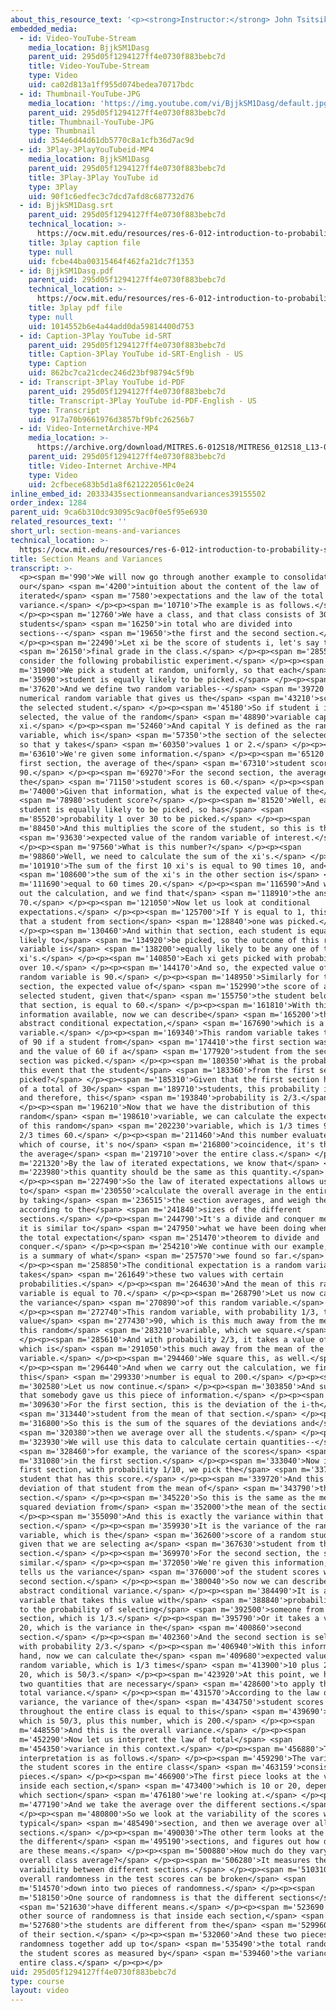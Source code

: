 ```yaml
---
about_this_resource_text: '<p><strong>Instructor:</strong> John Tsitsiklis</p>'
embedded_media:
  - id: Video-YouTube-Stream
    media_location: BjjkSM1Dasg
    parent_uid: 295d05f1294127ff4e0730f883bebc7d
    title: Video-YouTube-Stream
    type: Video
    uid: ca02d813a1ff955d074bedea70717bdc
  - id: Thumbnail-YouTube-JPG
    media_location: 'https://img.youtube.com/vi/BjjkSM1Dasg/default.jpg'
    parent_uid: 295d05f1294127ff4e0730f883bebc7d
    title: Thumbnail-YouTube-JPG
    type: Thumbnail
    uid: 354e6d44d61db5770c8a1cfb36d7ac9d
  - id: 3Play-3PlayYouTubeid-MP4
    media_location: BjjkSM1Dasg
    parent_uid: 295d05f1294127ff4e0730f883bebc7d
    title: 3Play-3Play YouTube id
    type: 3Play
    uid: 90f1c6edfec3c7dcd7afd8c687732d76
  - id: BjjkSM1Dasg.srt
    parent_uid: 295d05f1294127ff4e0730f883bebc7d
    technical_location: >-
      https://ocw.mit.edu/resources/res-6-012-introduction-to-probability-spring-2018/part-i-the-fundamentals/section-means-and-variances/BjjkSM1Dasg.srt
    title: 3play caption file
    type: null
    uid: fcbe44ba00315464f462fa21dc7f1353
  - id: BjjkSM1Dasg.pdf
    parent_uid: 295d05f1294127ff4e0730f883bebc7d
    technical_location: >-
      https://ocw.mit.edu/resources/res-6-012-introduction-to-probability-spring-2018/part-i-the-fundamentals/section-means-and-variances/BjjkSM1Dasg.pdf
    title: 3play pdf file
    type: null
    uid: 1014552b6e4a44add0da59814400d753
  - id: Caption-3Play YouTube id-SRT
    parent_uid: 295d05f1294127ff4e0730f883bebc7d
    title: Caption-3Play YouTube id-SRT-English - US
    type: Caption
    uid: 862bc7ca21cdec246d23bf98794c5f9b
  - id: Transcript-3Play YouTube id-PDF
    parent_uid: 295d05f1294127ff4e0730f883bebc7d
    title: Transcript-3Play YouTube id-PDF-English - US
    type: Transcript
    uid: 917a70b9661976d3857bf9bfc26256b7
  - id: Video-InternetArchive-MP4
    media_location: >-
      https://archive.org/download/MITRES.6-012S18/MITRES6_012S18_L13-09_300k.mp4
    parent_uid: 295d05f1294127ff4e0730f883bebc7d
    title: Video-Internet Archive-MP4
    type: Video
    uid: 2cfbece683b5d1a8f6212220561c0e24
inline_embed_id: 20333435sectionmeansandvariances39155502
order_index: 1284
parent_uid: 9ca6b310dc93095c9ac0f0e5f95e6930
related_resources_text: ''
short_url: section-means-and-variances
technical_location: >-
  https://ocw.mit.edu/resources/res-6-012-introduction-to-probability-spring-2018/part-i-the-fundamentals/section-means-and-variances
title: Section Means and Variances
transcript: >-
  <p><span m='990'>We will now go through another example to consolidate
  our</span> <span m='4200'>intuition about the content of the law of
  iterated</span> <span m='7580'>expectations and the law of the total
  variance.</span> </p><p><span m='10710'>The example is as follows.</span>
  </p><p><span m='12760'>We have a class, and that class consists of 30
  students</span> <span m='16250'>in total who are divided into
  sections--</span> <span m='19650'>the first and the second section.</span>
  </p><p><span m='22490'>Let xi be the score of students i, let's say the</span>
  <span m='26150'>final grade in the class.</span> </p><p><span m='28550'>We
  consider the following probabilistic experiment.</span> </p><p><span
  m='31900'>We pick a student at random, uniformly, so that each</span> <span
  m='35090'>student is equally likely to be picked.</span> </p><p><span
  m='37620'>And we define two random variables--</span> <span m='39720'>X is a
  numerical random variable that gives us the</span> <span m='43210'>score of
  the selected student.</span> </p><p><span m='45180'>So if student i is
  selected, the value of the random</span> <span m='48890'>variable capital X is
  xi.</span> </p><p><span m='52460'>And capital Y is defined as the random
  variable, which is</span> <span m='57350'>the section of the selected student,
  so that y takes</span> <span m='60350'>values 1 or 2.</span> </p><p><span
  m='63610'>We're given some information.</span> </p><p><span m='65120'>For the
  first section, the average of the</span> <span m='67310'>student scores is
  90.</span> </p><p><span m='69270'>For the second section, the average of
  the</span> <span m='71150'>student scores is 60.</span> </p><p><span
  m='74000'>Given that information, what is the expected value of the</span>
  <span m='78980'>student score?</span> </p><p><span m='81520'>Well, each
  student is equally likely to be picked, so has</span> <span
  m='85520'>probability 1 over 30 to be picked.</span> </p><p><span
  m='88450'>And this multiplies the score of the student, so this is the</span>
  <span m='93630'>expected value of the random variable of interest.</span>
  </p><p><span m='97560'>What is this number?</span> </p><p><span
  m='98860'>Well, we need to calculate the sum of the xi's.</span> </p><p><span
  m='101910'>The sum of the first 10 xi's is equal to 90 times 10, and</span>
  <span m='108600'>the sum of the xi's in the other section is</span> <span
  m='111690'>equal to 60 times 20.</span> </p><p><span m='116590'>And we carry
  out the calculation, and we find that</span> <span m='118910'>the answer is
  70.</span> </p><p><span m='121050'>Now let us look at conditional
  expectations.</span> </p><p><span m='125700'>If Y is equal to 1, this means
  that a student from section</span> <span m='128840'>one was picked.</span>
  </p><p><span m='130460'>And within that section, each student is equally
  likely to</span> <span m='134920'>be picked, so the outcome of this random
  variable is</span> <span m='138200'>equally likely to be any one of these
  xi's.</span> </p><p><span m='140850'>Each xi gets picked with probability of 1
  over 10.</span> </p><p><span m='144170'>And so, the expected value of this
  random variable is 90.</span> </p><p><span m='148950'>Similarly for the second
  section, the expected value of</span> <span m='152990'>the score of a randomly
  selected student, given that</span> <span m='155750'>the student belongs in
  that section, is equal to 60.</span> </p><p><span m='161810'>With this
  information available, now we can describe</span> <span m='165200'>the
  abstract conditional expectation,</span> <span m='167690'>which is a random
  variable.</span> </p><p><span m='169340'>This random variable takes the value
  of 90 if a student from</span> <span m='174410'>the first section was picked,
  and the value of 60 if a</span> <span m='177920'>student from the second
  section was picked.</span> </p><p><span m='180350'>What is the probability of
  this event that the student</span> <span m='183360'>from the first section was
  picked?</span> </p><p><span m='185310'>Given that the first section has 10 out
  of a total of 30</span> <span m='189710'>students, this probability is 1/3,
  and therefore, this</span> <span m='193840'>probability is 2/3.</span>
  </p><p><span m='196210'>Now that we have the distribution of this
  random</span> <span m='198610'>variable, we can calculate the expected value
  of this random</span> <span m='202230'>variable, which is 1/3 times 90 plus
  2/3 times 60.</span> </p><p><span m='211460'>And this number evaluates to 70,
  which of course, it's no</span> <span m='216800'>coincidence, it's the same as
  the average</span> <span m='219710'>over the entire class.</span> </p><p><span
  m='221320'>By the law of iterated expectations, we know that</span> <span
  m='223980'>this quantity should be the same as this quantity.</span>
  </p><p><span m='227490'>So the law of iterated expectations allows us
  to</span> <span m='230550'>calculate the overall average in the entire class
  by taking</span> <span m='236515'>the section averages, and weigh them
  according to the</span> <span m='241840'>sizes of the different
  sections.</span> </p><p><span m='244790'>It's a divide and conquer method, and
  it is similar to</span> <span m='247950'>what we have been doing when we use
  the total expectation</span> <span m='251470'>theorem to divide and
  conquer.</span> </p><p><span m='254210'>We continue with our example, and here
  is a summary of what</span> <span m='257570'>we found so far.</span>
  </p><p><span m='258850'>The conditional expectation is a random variable that
  takes</span> <span m='261649'>these two values with certain
  probabilities.</span> </p><p><span m='264630'>And the mean of this random
  variable is equal to 70.</span> </p><p><span m='268790'>Let us now calculate
  the variance</span> <span m='270890'>of this random variable.</span>
  </p><p><span m='272740'>This random variable, with probability 1/3, takes a
  value</span> <span m='277430'>90, which is this much away from the mean of
  this random</span> <span m='283210'>variable, which we square.</span>
  </p><p><span m='285610'>And with probability 2/3, it takes a value of 60,
  which is</span> <span m='291050'>this much away from the mean of the random
  variable.</span> </p><p><span m='294460'>We square this, as well.</span>
  </p><p><span m='296440'>And when we carry out the calculation, we find that
  this</span> <span m='299330'>number is equal to 200.</span> </p><p><span
  m='302580'>Let us now continue.</span> </p><p><span m='303850'>And suppose
  that somebody gave us this piece of information.</span> </p><p><span
  m='309630'>For the first section, this is the deviation of the i-th</span>
  <span m='313440'>student from the mean of that section.</span> </p><p><span
  m='316800'>So this is the sum of the squares of the deviations and</span>
  <span m='320380'>then we average over all the students.</span> </p><p><span
  m='323930'>We will use this data to calculate certain quantities--</span>
  <span m='328460'>for example, the variance of the scores</span> <span
  m='331080'>in the first section.</span> </p><p><span m='333040'>Now in the
  first section, with probability 1/10, we pick the</span> <span m='337409'>ith
  student that has this score.</span> </p><p><span m='339720'>And this is the
  deviation of that student from the mean of</span> <span m='343790'>that
  section.</span> </p><p><span m='345220'>So this is the same as the mean
  squared deviation from</span> <span m='352000'>the mean of the section.</span>
  </p><p><span m='355090'>And this is exactly the variance within that
  section.</span> </p><p><span m='359930'>It is the variance of the random
  variable, which is the</span> <span m='362600'>score of a random student,
  given that we are selecting a</span> <span m='367630'>student from the first
  section.</span> </p><p><span m='369970'>For the second section, the story
  similar.</span> </p><p><span m='372050'>We're given this information, and this
  tells us the variance</span> <span m='376000'>of the student scores within the
  second section.</span> </p><p><span m='380040'>So now we can describe the
  abstract conditional variance.</span> </p><p><span m='384490'>It is a random
  variable that takes this value with</span> <span m='388840'>probability equal
  to the probability of selecting</span> <span m='392500'>someone from this
  section, which is 1/3.</span> </p><p><span m='395790'>Or it takes a value of
  20, which is the variance in the</span> <span m='400860'>second
  section.</span> </p><p><span m='402360'>And the second section is selected
  with probability 2/3.</span> </p><p><span m='406940'>With this information at
  hand, now we can calculate the</span> <span m='409680'>expected value of this
  random variable, which is 1/3 times</span> <span m='413900'>10 plus 2/3 times
  20, which is 50/3.</span> </p><p><span m='423920'>At this point, we have the
  two quantities that are necessary</span> <span m='428600'>to apply the law of
  total variance.</span> </p><p><span m='431570'>According to the law of total
  variance, the variance of the</span> <span m='434750'>student scores
  throughout the entire class is equal to this</span> <span m='439690'>number,
  which is 50/3, plus this number, which is 200.</span> </p><p><span
  m='448550'>And this is the overall variance.</span> </p><p><span
  m='452290'>Now let us interpret the law of total</span> <span
  m='454350'>variance in this context.</span> </p><p><span m='456880'>The
  interpretation is as follows.</span> </p><p><span m='459290'>The variance of
  the student scores in the entire class</span> <span m='463159'>consists of two
  pieces.</span> </p><p><span m='466900'>The first piece looks at the variance
  inside each section,</span> <span m='473400'>which is 10 or 20, depending on
  which section</span> <span m='476180'>we're looking at.</span> </p><p><span
  m='477190'>And we take the average over the different sections.</span>
  </p><p><span m='480800'>So we look at the variability of the scores within a
  typical</span> <span m='485490'>section, and then we average over all the
  sections.</span> </p><p><span m='490030'>The other term looks at the means in
  the different</span> <span m='495190'>sections, and figures out how different
  are these means.</span> </p><p><span m='500880'>How much do they vary from the
  overall class average?</span> </p><p><span m='506280'>It measures the
  variability between different sections.</span> </p><p><span m='510310'>So the
  overall randomness in the test scores can be broken</span> <span
  m='514570'>down into two pieces of randomness.</span> </p><p><span
  m='518150'>One source of randomness is that the different sections</span>
  <span m='521630'>have different means.</span> </p><p><span m='523690'>The
  other source of randomness is that inside each section,</span> <span
  m='527680'>the students are different from the</span> <span m='529960'>means
  of their section.</span> </p><p><span m='532060'>And these two pieces of
  randomness together add up to</span> <span m='535490'>the total randomness of
  the student scores as measured by</span> <span m='539460'>the variance of the
  entire class.</span> </p><p></p>
uid: 295d05f1294127ff4e0730f883bebc7d
type: course
layout: video
---
```

